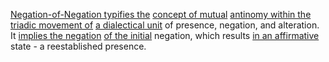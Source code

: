 
[Negation-of-Negation typifies the](1/1/2/1/_Negation-of-Negation) [concept of mutual](1/3/1/3/1/3/2/.Symbiosis) [antinomy within the](1/1/2/1/_Negation-of-Negation) [triadic movement of](1/3/1/1/1/1/1/1/1/2/.Movement) [a dialectical unit](1/1/2/2/_Transcendence-of-Limit) of presence, negation, and alteration. It [implies the negation](2/2/2/3/1/1/_Implication-Contradiction) [of the initial](1/1/3/1/1/3/3/3/1/2/.Initial%20Ordinal) negation, which results [in an affirmative](1/2/1/1/3/3/1/3/.Unconditional) state - a reestablished presence.

